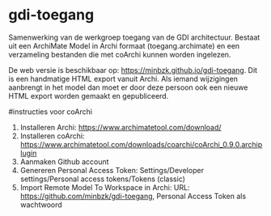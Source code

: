 # gdi-toegang
Samenwerking van de werkgroep toegang van de GDI architectuur. Bestaat uit een ArchiMate Model in Archi formaat (toegang.archimate) en een verzameling bestanden die met coArchi kunnen worden ingelezen. 

De web versie is beschikbaar op: https://minbzk.github.io/gdi-toegang. Dit is een handmatige HTML export vanuit Archi. Als iemand wijzigingen aanbrengt in het model dan moet er door deze persoon ook een nieuwe HTML export worden gemaakt en gepubliceerd.

#instructies voor coArchi
1. Installeren Archi: https://www.archimatetool.com/download/
2. Installeren coArchi: https://www.archimatetool.com/downloads/coarchi/coArchi_0.9.0.archiplugin
3. Aanmaken Github account
4. Genereren Personal Access Token: Settings/Developer settings/Personal access tokens/Tokens (classic)
5. Import Remote Model To Workspace in Archi: URL: https://github.com/minbzk/gdi-toegang, Personal Access Token als wachtwoord

